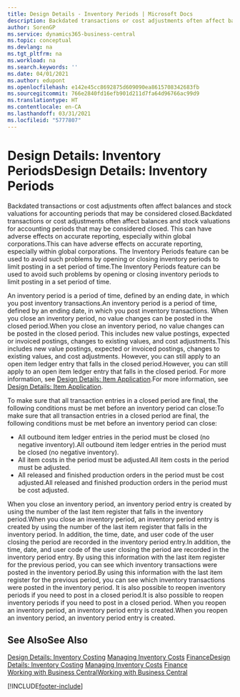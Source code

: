 ```yaml
---
title: Design Details - Inventory Periods | Microsoft Docs
description: Backdated transactions or cost adjustments often affect balances and stock valuations for accounting periods that may be considered closed. This can have adverse effects on accurate reporting, especially within global corporations. The Inventory Periods feature can be used to avoid such problems by opening or closing inventory periods to limit posting in a set period of time.
author: SorenGP
ms.service: dynamics365-business-central
ms.topic: conceptual
ms.devlang: na
ms.tgt_pltfrm: na
ms.workload: na
ms.search.keywords: ''
ms.date: 04/01/2021
ms.author: edupont
ms.openlocfilehash: e142e45cc8692875d609090ea8615708342683fb
ms.sourcegitcommit: 766e2840fd16efb901d211d7fa64d96766ac99d9
ms.translationtype: HT
ms.contentlocale: en-CA
ms.lasthandoff: 03/31/2021
ms.locfileid: "5777807"
---
```

# <a name="design-details-inventory-periods"></a><span data-ttu-id="3a0e9-105">Design Details: Inventory Periods</span><span class="sxs-lookup"><span data-stu-id="3a0e9-105">Design Details: Inventory Periods</span></span>
<span data-ttu-id="3a0e9-106">Backdated transactions or cost adjustments often affect balances and stock valuations for accounting periods that may be considered closed.</span><span class="sxs-lookup"><span data-stu-id="3a0e9-106">Backdated transactions or cost adjustments often affect balances and stock valuations for accounting periods that may be considered closed.</span></span> <span data-ttu-id="3a0e9-107">This can have adverse effects on accurate reporting, especially within global corporations.</span><span class="sxs-lookup"><span data-stu-id="3a0e9-107">This can have adverse effects on accurate reporting, especially within global corporations.</span></span> <span data-ttu-id="3a0e9-108">The Inventory Periods feature can be used to avoid such problems by opening or closing inventory periods to limit posting in a set period of time.</span><span class="sxs-lookup"><span data-stu-id="3a0e9-108">The Inventory Periods feature can be used to avoid such problems by opening or closing inventory periods to limit posting in a set period of time.</span></span>  

 <span data-ttu-id="3a0e9-109">An inventory period is a period of time, defined by an ending date, in which you post inventory transactions.</span><span class="sxs-lookup"><span data-stu-id="3a0e9-109">An inventory period is a period of time, defined by an ending date, in which you post inventory transactions.</span></span> <span data-ttu-id="3a0e9-110">When you close an inventory period, no value changes can be posted in the closed period.</span><span class="sxs-lookup"><span data-stu-id="3a0e9-110">When you close an inventory period, no value changes can be posted in the closed period.</span></span> <span data-ttu-id="3a0e9-111">This includes new value postings, expected or invoiced postings, changes to existing values, and cost adjustments.</span><span class="sxs-lookup"><span data-stu-id="3a0e9-111">This includes new value postings, expected or invoiced postings, changes to existing values, and cost adjustments.</span></span> <span data-ttu-id="3a0e9-112">However, you can still apply to an open item ledger entry that falls in the closed period.</span><span class="sxs-lookup"><span data-stu-id="3a0e9-112">However, you can still apply to an open item ledger entry that falls in the closed period.</span></span> <span data-ttu-id="3a0e9-113">For more information, see [Design Details: Item Application](design-details-item-application.md).</span><span class="sxs-lookup"><span data-stu-id="3a0e9-113">For more information, see [Design Details: Item Application](design-details-item-application.md).</span></span>  

 <span data-ttu-id="3a0e9-114">To make sure that all transaction entries in a closed period are final, the following conditions must be met before an inventory period can close:</span><span class="sxs-lookup"><span data-stu-id="3a0e9-114">To make sure that all transaction entries in a closed period are final, the following conditions must be met before an inventory period can close:</span></span>  

-   <span data-ttu-id="3a0e9-115">All outbound item ledger entries in the period must be closed (no negative inventory).</span><span class="sxs-lookup"><span data-stu-id="3a0e9-115">All outbound item ledger entries in the period must be closed (no negative inventory).</span></span>  
-   <span data-ttu-id="3a0e9-116">All item costs in the period must be adjusted.</span><span class="sxs-lookup"><span data-stu-id="3a0e9-116">All item costs in the period must be adjusted.</span></span>  
-   <span data-ttu-id="3a0e9-117">All released and finished production orders in the period must be cost adjusted.</span><span class="sxs-lookup"><span data-stu-id="3a0e9-117">All released and finished production orders in the period must be cost adjusted.</span></span>  

 <span data-ttu-id="3a0e9-118">When you close an inventory period, an inventory period entry is created by using the number of the last item register that falls in the inventory period.</span><span class="sxs-lookup"><span data-stu-id="3a0e9-118">When you close an inventory period, an inventory period entry is created by using the number of the last item register that falls in the inventory period.</span></span> <span data-ttu-id="3a0e9-119">In addition, the time, date, and user code of the user closing the period are recorded in the inventory period entry.</span><span class="sxs-lookup"><span data-stu-id="3a0e9-119">In addition, the time, date, and user code of the user closing the period are recorded in the inventory period entry.</span></span> <span data-ttu-id="3a0e9-120">By using this information with the last item register for the previous period, you can see which inventory transactions were posted in the inventory period.</span><span class="sxs-lookup"><span data-stu-id="3a0e9-120">By using this information with the last item register for the previous period, you can see which inventory transactions were posted in the inventory period.</span></span> <span data-ttu-id="3a0e9-121">It is also possible to reopen inventory periods if you need to post in a closed period.</span><span class="sxs-lookup"><span data-stu-id="3a0e9-121">It is also possible to reopen inventory periods if you need to post in a closed period.</span></span> <span data-ttu-id="3a0e9-122">When you reopen an inventory period, an inventory period entry is created.</span><span class="sxs-lookup"><span data-stu-id="3a0e9-122">When you reopen an inventory period, an inventory period entry is created.</span></span>  

## <a name="see-also"></a><span data-ttu-id="3a0e9-123">See Also</span><span class="sxs-lookup"><span data-stu-id="3a0e9-123">See Also</span></span>  
 <span data-ttu-id="3a0e9-124">[Design Details: Inventory Costing](design-details-inventory-costing.md) [Managing Inventory Costs](finance-manage-inventory-costs.md) [Finance](finance.md)</span><span class="sxs-lookup"><span data-stu-id="3a0e9-124">[Design Details: Inventory Costing](design-details-inventory-costing.md) [Managing Inventory Costs](finance-manage-inventory-costs.md) [Finance](finance.md)</span></span>  
 [<span data-ttu-id="3a0e9-125">Working with Business Central</span><span class="sxs-lookup"><span data-stu-id="3a0e9-125">Working with Business Central</span></span>](ui-work-product.md)


[!INCLUDE[footer-include](includes/footer-banner.md)]